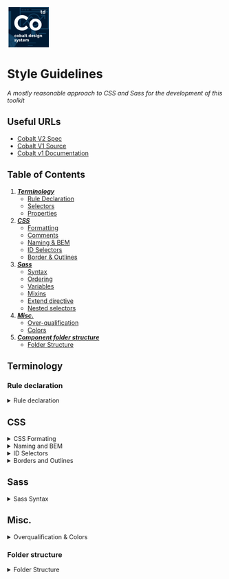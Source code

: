 <img src="cobalt.png" height="100" width="100"/>

# Style Guidelines

*A mostly reasonable approach to CSS and Sass for the development of this toolkit*

## Useful URLs

- [Cobalt V2 Spec](https://talkdesk.atlassian.net/wiki/spaces/COB/pages/1161036646/)
- [Cobalt V1 Source](https://github.com/Talkdesk/cobalt_design/)
- [Cobalt v1 Documentation](https://cobalt-design.talkdeskapp.com/)


## Table of Contents

  1. ***[Terminology](#terminology)***
      - [Rule Declaration](#rule-declaration)
      - [Selectors](#selectors)
      - [Properties](#properties)
  2. ***[CSS](#css)***
      - [Formatting](#formatting)
      - [Comments](#comments)
      - [Naming & BEM](#naming-and-bem)
      - [ID Selectors](#id-selectors)
      - [Border & Outlines](#border-and-outlines)
  3. ***[Sass](#sass)***
      - [Syntax](#syntax)
      - [Ordering](#ordering-of-property-declarations)
      - [Variables](#variables)
      - [Mixins](#mixins)
      - [Extend directive](#extend-directive)
      - [Nested selectors](#nested-selectors)
  4. ***[Misc.](#misc)***
      - [Over-qualification](#over-qualification)
      - [Colors](#colors)
  5. ***[Component folder structure](#folder-structure)***
      - [Folder Structure](#folder-structure)

## Terminology

### Rule declaration

<details>

<summary>Rule declaration</summary>

A “_rule declaration_” is the name given to a selector (or a group of selectors) with an accompanying group of properties. Here's an example:

```scss
.co-button {
  ...
  position: relative;
  min-height: 42px;
  ...
}
```

### Selectors

In a rule declaration, “_selectors_" are the bits that determine which elements in the _DOM tree_ will be styled by the defined properties. Selectors can match HTML elements, as well as an element's _class_, _ID_, or any of its attributes. Here are some examples of selectors:

```scss
.co-button {
  /* ... */
}

[aria-hidden] {
  /* ... */
}
```

### Properties

Finally, properties are what give the selected elements of a rule declaration their style. Properties are key-value pairs, and a rule declaration can contain one or more property declarations. Property declarations look like this:

```scss
/* some selector */ {
  position: relative;
  display: block;
}
```
</details>

## CSS

<details>

<summary>CSS Formating</summary>

- Use soft tabs (2 spaces) for indentation.
- Use dashes over camelCasing in class names. Underscores are OK if you're using BEM (see [BEM](#bem) below).
- When using multiple selectors in a rule declaration, give each selector its own line.
- Put a space before the opening brace `{` in rule declarations.
- In properties, put a space after, but not before, the `:` character.
- Put closing braces `}` of rule declarations on a new line.
- Put blank lines between rule declarations and between logical groups of properties.
- Do not use ID selectors (ever *).

\* - special exception is made for Cobalt Reacts Portals

***Bad***

```scss
.co-button {
  position: relative;
  min-height: 42px; ... }

.no, .nope, .not_good {
    // ...
}

#lol-no {
  // ...
}
```

***Good***

```scss
.co-button {
  position: relative;
  min-height: 42px;
  ...
}

.one,
.selector,
.per-line {
  // ...
}
```


**Property Ordering Declaration**

***Good***

```scss
.co-button {
  @include type-setting(smll);
  @include font-weight(medium);
  box-sizing: border-box;
  position: relative;
  display: inline-flex;
  justify-content: center;
  align-items: center;
  line-height: initial;
  vertical-align: middle;
  min-height: 42px;
  padding: 0 24px;
  border-radius: $border-radius;
  ...
}
```

***Acceptable***

```scss
.co-button {
  @include type-setting(small);
  @include font-weight(medium);

  box-sizing: border-box;
  position: relative;
  display: inline-flex;

  justify-content: center;
  align-items: center;
  line-height: initial;
  vertical-align: middle;

  min-height: 42px;
  padding: 0 24px;
  border-radius: $border-radius;
  // ...
}
```

- Although, while not fully enforced, divide properties in logical groups within a selector block, in the following order:
  - Layout properties
  - Element geometry properties
  - Cosmetic properties
  - Behavioural properties
- Prefer line comments (`//` in Sass-land) to block comments.
- Prefer comments on their own line. Avoid end-of-line comments.
- Write detailed comments for code that isn't self-documenting:
  - Uses of z-index
  - Compatibility or browser-specific hacks

</details>

<details>

<summary>Naming and BEM</summary>

All styles developed through Cobalts Design System should be prefixed with `co-`. This communicates that the class developed specifically in/from this project and used only in its scope.

```scss
.co-card { }

.co-card--featured { }

.co-card__title { }

.co-card__content { }

.co--small {}
```

We encourage the use of BEM notation for these reasons:

- It helps create clear, strict relationships between CSS and HTML
- It helps us create reusable, composable components
- It allows for less nesting and lower specificity
- It helps in building scalable stylesheets

***BEM***, or “_Block-Element-Modifier_”, is a _naming convention_ for classes in _HTML_ and _CSS_. It was originally developed by _Yandex_ with large codebases and scalability in mind, and can serve as a solid set of guidelines for implementing _OOCSS_.

<br/>

- CSS Trick's [BEM 101](https://css-tricks.com/bem-101/)
- Harry Roberts' [introduction to BEM](http://csswizardry.com/2013/01/mindbemding-getting-your-head-round-bem-syntax/)

<br/>
***Example***

```html
<article class="co-card co-card--featured">

  <h1 class="co-card__title">GLorem ipsum dolor</h1>

  <div class="co-card__content">
    <p>Vestibulum id ligula porta felis euismod semper.</p>
  </div>

</article>
```

```css
.block { }

.block__element { }

.block--modiffier { }

/** In practice: */

.co-card { }

.co-card--featured { }

.co-card__title { }

.co-card__content { }
```

- `.co-card` is the “block” and represents the higher-level component
- `.co-card__title` is an “element” and represents a descendant of `.co-card` that helps compose the block as a whole.
- `.co-card--featured` is a “modifier” and represents a different state or variation on the `.co-card` block.
- However in select use cases `.co-card.co--small` (even though it's an overqualification) is allowed - this is referrend within the theam as a global modiffier with a specific context;
</details>

<details>

<summary>ID Selectors</summary>

While it is possible to select elements by ID in CSS, it should generally be considered an anti-pattern. ID selectors introduce an unnecessarily high level of [specificity](https://developer.mozilla.org/en-US/docs/Web/CSS/Specificity) to your rule declarations, and they are not reusable.

For more on this subject, read [CSS Wizardry's article](http://csswizardry.com/2014/07/hacks-for-dealing-with-specificity/) on dealing with specificity.
</details>

<details>

<summary>Borders and Outlines</summary>

Since we do not know at first glance wether an certer border/outline or any other similar property is going to be transitioned it is deemed best practice to avoid _named_ empty values
Use `0` instead of `none` to specify that a style has no border:

***Bad***

```scss
.big-no-no {
  border: none;
}
```

***Good***

```scss
.good {
  border: 0;
}
```
</details>

## Sass

<details>

<summary>Sass Syntax</summary>

- Use the `.scss` syntax, never the original `.sass` syntax
- Order your regular CSS and `@include` declarations logically (see below)


### Ordering of property declarations

1. Property declarations

    List all standard property declarations, anything that isn't an `@include` or a nested selector.

    ```scss
    .co-button {
      background: var(--primary-600);
      // ...
    }
    ```

2. `@include` declarations & variables

    Grouping `@include`s at the start makes it easier to read the entire selector as well as allow for easier overriding of a giver elements styles.

    ```scss
    .co-button {
      @include example-mixin-include();
      // ...
      background-color: var(--primary-600);
      transition: background $default-anim-duration $default-anim-timing;
      // ...
    }
    ```

3. Nested selectors

    Nested selectors, _if necessary_, go last, and nothing goes after them. Add empty line between your rule declarations and nested selectors, as well as between adjacent nested selectors. Apply the same guidelines as above to your nested selectors.

    ```scss
    .co-button {
      //...

      &.co-button--modifier {
        margin-right: 10px;
      }
    }
    ```

4. Notes

    Although nesting selectors (like elements or modiffiers) resorting to the `&` is valid and useful (as mentioned before, now is discouraged as is makes all selectors more easily searchable), but do bear in mind htat the order/specificity (or order AND specificity) in which they are defined, just like in `CSS` matters.

    ***Good***

   ```scss
      a { }

     .co-button a { }
   ```

### Variables

Use dash-cased variable names (e.g. `$my-variable`) over camelCased or snake_cased variable names. It is acceptable to prefix variable names that are intended to be used only within the same file with an underscore (e.g. `$_my-variable`).


### Mixins

Mixins should be used to DRY up your code, add clarity, or abstract complexity--in much the same way as well-named functions. Mixins that accept no arguments can be useful for this, but note that if you are not compressing your payload (e.g. gzip), this may contribute to unnecessary code duplication in the resulting styles.


### Extend directive

`@extend` should be minimized because it has unintuitive behavior, especially when used with nested selectors. Instead resort to placeholders (using the notation provided below) if the `@extend` behavior is required to help DRY your code and have a single source of truth.


### Nested selectors

***Do not nest selectors more than two levels deep!**

```scss
.main-container {
  .content {
    // STOP!
  }
}
```

When selectors become this long, you're likely writing CSS that is:

- Strongly coupled to the HTML (fragile) *—OR—*
- Overly specific (powerful) *—OR—*
- Not reusable

Again: ***never nest ID selectors!**

If you must use an ID selector in the first place (and you should really try not to), they should never be nested. If you find yourself doing this, you need to revisit your markup, or figure out why such strong specificity is needed. If you are writing well formed HTML and CSS, you should **never** need to do this.
</details>

## Misc.

<details>

<summary>Overqualification & Colors</summary>

### Colors

**Prefer longhand uppercase version of HEX colors whenever possible as it improves searchability.**

***Bad***

```scss
.wrong {
  background-color: #FFFFF;
}

.not-it-either {
  background-color: rgba(255,0,0,1);
}
```

***Good***

```scss
.correct {
  background-color: #FFFFFF;
}

.ta-da {
  background-color: #FF0000;
}
```

***Best***

```scss
.co-button {
  background-color: var(--primary-600);
}
```
<br/>

### Over-qualification

***Avoid selector over-qualification***

CSS over-qualification of selectors adds unnecessary complexity and makes it harder to maintain simple styles.
If global styling is required opt for a classless approach, unless it's you absolutely require a more specific selector. (i.e. creating a global reset styles file or set of rules) (*)

***Bad***

```scss
a.wrong-link {
  text-decoration: underline;
}
```

***Good***

```scss
.correct-link {
  text-decoration: underline;
}
// OR (*)
a {
  text-decoration: underline;
}
```
</details>

### Folder structure


<!-- @TODO: make clear colors, imports and forlder structure will be fundamentally different here!!! (review new REPO - ask Nuno Maia or Daniel Sil) -->

<details>

<summary>Folder Structure</summary>

**WARNING:** _Do note that the folder structure is going to change moving on to Cobalt Design's V2 - and this is only a guideline for the existing folder structure and folder/file creation rules._

<br/>

Everything you need is inside the _source_ folder`

- `sourc/assets` contains all the images and icons that Cobalt needs
- `sourc/sass` contains the SCSS files that will be the source to generate the CSS bundle.
- `source/web` contains the files that will be the source to generate the static web site and the components examples and documentation.

<br/>

Rules to follow when organizing Components (`scss folder`).

- When a component has dependencies of another components, it needs to be on its own folder, under its parent.
- The main style file should be the component's name. This file is imported by `main.scss`. This should import all dependencies files. _(check navbar example)_.
- If the component is compatible with global modifiers, its scss needs to be placed on a separate file named `global-modifiers.scss`.
- All dependencies file should be prepended with the component's name followed by `-dependencyName`.  

<br/>

***See the structure example below:**

```bash
...

CHANGELOG.md
/source
|-- /sass
    |-- /component
        |-- _component.scss
        |-- _component-dependencyA.scss
        |-- _component-global-modifiers.scss(*)
...
```
<br/>
\* - (this needs to be the last to be imported.)
</details>
